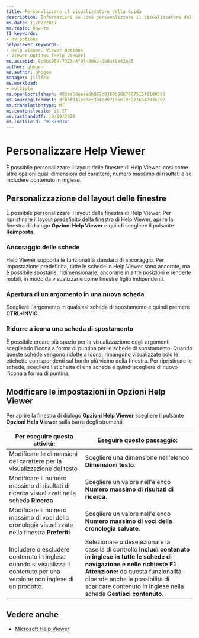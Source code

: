 ```yaml
---
title: Personalizzare il visualizzatore della Guida
description: Informazioni su come personalizzare il Visualizzatore della guida. Configurare il layout, le dimensioni del carattere, il numero massimo di risultati e se includere il contenuto in lingua inglese.
ms.date: 11/02/2017
ms.topic: how-to
f1_keywords:
- hv_options
helpviewer_keywords:
- Help Viewer, Viewer Options
- Viewer Options [Help Viewer]
ms.assetid: 9c0bc950-7323-4f0f-8de2-0b0af9a42b85
author: ghogen
ms.author: ghogen
manager: jillfra
ms.workload:
- multiple
ms.openlocfilehash: 402aa5deaae6b082c8360b9867807516f11d935d
ms.sourcegitcommit: dfbbf041e68ec3a4cd97196b19c9226a4793e702
ms.translationtype: MT
ms.contentlocale: it-IT
ms.lasthandoff: 10/09/2020
ms.locfileid: "91879034"
---
```

# <a name="customize-the-help-viewer"></a>Personalizzare Help Viewer
È possibile personalizzare il layout delle finestre di Help Viewer, così come altre opzioni quali dimensioni del carattere, numero massimo di risultati e se includere contenuto in inglese.

## <a name="customizing-window-layout"></a>Personalizzazione del layout delle finestre
È possibile personalizzare il layout della finestra di Help Viewer. Per ripristinare il layout predefinito della finestra di Help Viewer, aprire la finestra di dialogo **Opzioni Help Viewer** e quindi scegliere il pulsante **Reimposta**.

### <a name="docking-tabs"></a>Ancoraggio delle schede
Help Viewer supporta le funzionalità standard di ancoraggio. Per impostazione predefinita, tutte le schede in Help Viewer sono ancorate, ma è possibile spostarle, ridimensionarle, ancorarle in altre posizioni e renderle mobili, in modo da visualizzarle come finestre figlio indipendenti.

### <a name="opening-a-topic-in-a-new-tab"></a>Apertura di un argomento in una nuova scheda
Scegliere l'argomento in qualsiasi scheda di spostamento e quindi premere **CTRL+INVIO**.

### <a name="minimize-a-navigation-tab"></a>Ridurre a icona una scheda di spostamento
È possibile creare più spazio per la visualizzazione degli argomenti scegliendo l'icona a forma di puntina per le schede di spostamento. Quando queste schede vengono ridotte a icona, rimangono visualizzate solo le etichette corrispondenti sul bordo più vicino della finestra. Per ripristinare le schede, scegliere l'etichetta di una scheda e quindi scegliere di nuovo l'icona a forma di puntina.

## <a name="changing-settings-in-viewer-options"></a>Modificare le impostazioni in Opzioni Help Viewer
Per aprire la finestra di dialogo **Opzioni Help Viewer** scegliere il pulsante **Opzioni Help Viewer** sulla barra degli strumenti.

|Per eseguire questa attività:|Eseguire questo passaggio:|
| - | - |
|Modificare le dimensioni del carattere per la visualizzazione del testo|Scegliere una dimensione nell'elenco **Dimensioni testo**.|
|Modificare il numero massimo di risultati di ricerca visualizzati nella scheda **Ricerca**|Scegliere un valore nell'elenco **Numero massimo di risultati di ricerca**.|
|Modificare il numero massimo di voci della cronologia visualizzate nella finestra **Preferiti**|Scegliere un valore nell'elenco **Numero massimo di voci della cronologia salvate**.|
|Includere o escludere contenuto in inglese quando si visualizza il contenuto per una versione non inglese di un prodotto.|Selezionare o deselezionare la casella di controllo **Includi contenuto in inglese in tutte le schede di navigazione e nelle richieste F1**. **Attenzione:** da questa funzionalità dipende anche la possibilità di scaricare contenuto in inglese nella scheda **Gestisci contenuto**.|

## <a name="see-also"></a>Vedere anche

- [Microsoft Help Viewer](../help-viewer/overview.md)